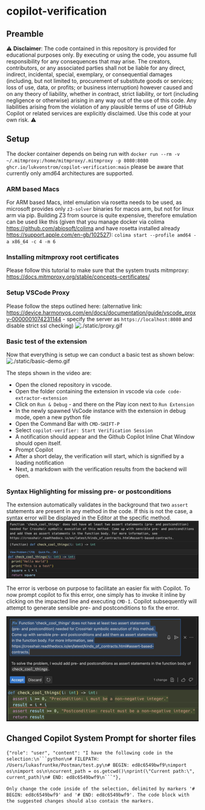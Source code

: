 # copilot-verification


## Preamble
:warning: **Disclaimer**: The code contained in this repository is provided for educational purposes only. By executing or using the code, you assume full responsibility for any consequences that may arise. The creators, contributors, or any associated parties shall not be liable for any direct, indirect, incidental, special, exemplary, or consequential damages (including, but not limited to, procurement of substitute goods or services; loss of use, data, or profits; or business interruption) however caused and on any theory of liability, whether in contract, strict liability, or tort (including negligence or otherwise) arising in any way out of the use of this code. Any liabilities arising from the violation of any plausible terms of use of GitHub Copilot or related services are explicitly disclaimed. Use this code at your own risk. :warning:

## Setup
The docker container depends on being run with `docker run --rm -v ~/.mitmproxy:/home/mitmproxy/.mitmproxy -p 8080:8080 ghcr.io/lukvonstrom/copilot-verification:main` please be aware that currently only amd64 architectures are supported.


### ARM based Macs
For ARM based Macs, intel emulation via rosetta needs to be used, as microsoft provides only `z3-solver` binaries for macos arm, but not for linux arm via pip.
Building Z3 from source is quite expensive, therefore emulation can be used like this (given that you manage docker via colima https://github.com/abiosoft/colima and have rosetta installed already https://support.apple.com/en-gb/102527):
`colima start --profile amd64 -a x86_64 -c 4 -m 6`

### Installing mitmproxy root certificates
Please follow this tutorial to make sure that the system trusts mitmproxy: https://docs.mitmproxy.org/stable/concepts-certificates/

### Setup VSCode Proxy

Please follow the steps outlined here: (alternative link: https://device.harmonyos.com/en/docs/documentation/guide/vscode_proxy-0000001074231144 - specify the server as `https://localhost:8080` and disable strict ssl checking)
![./static/proxy.gif](./static/proxy.gif)


### Basic test of the extension
Now that everything is setup we can conduct a basic test as shown below:
![./static/basic-demo.gif](./static/basic-demo.gif)

The steps shown in the video are:
- Open the cloned repository in vscode.
- Open the folder containing the extension in vscode via `code code-extractor-extension`
- Click on `Run & Debug` - and there on the Play icon next to `Run Extension`
- In the newly spawned VsCode instance with the extension in debug mode, open a new python file
- Open the Command Bar with `CMD-SHIFT-P` 
- Select `copilot-verifier: Start Verification Session`
- A notification should appear and the Github Copilot Inline Chat Window should open itself.
- Prompt Copilot
- After a short delay, the verification will start, which is signified by a loading notification
- Next, a markdown with the verification results from the backend will open.


### Syntax Highlighting for missing pre- or postconditions
The extension automatically validates in the background that two `assert` statements are present in any method in the code.
If this is not the case, a syntax error will be displayed in the Editor at the specific method.
![./static/conditions-error.jpg](./static/conditions-error.jpg)

The error is verbose on purpose to facilitate an easier fix with Copilot. 
To now prompt copilot to fix this error, one simply has to invoke it inline by clicking on the impacted line and executing `CMD-I`.
Copilot subsequently will attempt to generate sensible pre- and postconditions to fix the error.

![./static/copilot-conditions.jpg](./static/copilot-conditions.jpg)

## Changed Copilot System Prompt for shorter files

```
{"role": "user", "content": "I have the following code in the selection:\n```python\n# FILEPATH: /Users/lukasfruntke/Postman/test.py\n# BEGIN: ed8c6549bwf9\nimport os\nimport os\n\ncurrent_path = os.getcwd()\nprint(\"Current path:\", current_path)\n# END: ed8c6549bwf9\n```"}, 
```

```
Only change the code inside of the selection, delimited by markers '# BEGIN: ed8c6549bwf9' and '# END: ed8c6549bwf9'. The code block with the suggested changes should also contain the markers.
```